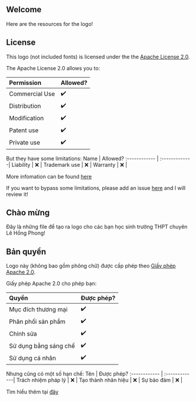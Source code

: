 ## Welcome
Here are the resources for the logo!

## License
This logo (not included fonts) is licensed under the the [Apache License 2.0](https://github.com/phamleduy04/logo-lhp/blob/main/LICENSE). 

The Apache License 2.0 allows you to: 

Permission | Allowed?
:------------ | :-------------|
Commercial Use | :heavy_check_mark: |
Distribution | :heavy_check_mark: |
Modification | :heavy_check_mark: |
Patent use | :heavy_check_mark: |
Private use | :heavy_check_mark: |

But they have some limitations:
Name | Allowed?
:------------ | :-------------|
Liability | :x: |
Trademark use | :x: |
Warranty | :x: |

More infomation can be found [here](https://www.apache.org/licenses/LICENSE-2.0)

If you want to bypass some limitations, please add an issue [here](https://github.com/phamleduy04/logo-lhp/issues) and I will review it!

## Chào mừng
Đây là những file để tạo ra logo cho các bạn học sinh trường THPT chuyên Lê Hồng Phong!

## Bản quyền
Logo này (không bao gồm phông chữ) được cấp phép theo [Giấy phép Apache 2.0](https://github.com/phamleduy04/logo-lhp/blob/main/LICENSE).

Giấy phép Apache 2.0 cho phép bạn:

Quyền | Được phép?
:------------ | :-------------|
Mục đích thương mại | :heavy_check_mark: |
Phân phối sản phẩm | :heavy_check_mark: |
Chỉnh sửa | :heavy_check_mark: |
Sử dụng bằng sáng chế | :heavy_check_mark: |
Sử dụng cá nhân | :heavy_check_mark: |

Nhưng cũng có một số hạn chế:
Tên | Được phép?
:------------ | :-------------|
Trách nhiệm pháp lý | :x: |
Tạo thành nhãn hiệu | :x: |
Sự bảo đảm | :x: |

Tìm hiểu thêm tại [đây](https://www.apache.org/licenses/LICENSE-2.0)
